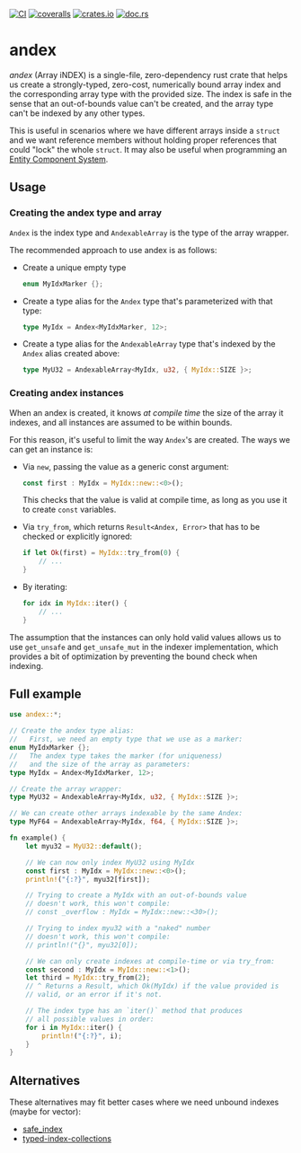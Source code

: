 [![CI](https://github.com/lpenz/andex/actions/workflows/ci.yml/badge.svg)](https://github.com/lpenz/andex/actions/workflows/ci.yml)
[![coveralls](https://coveralls.io/repos/github/lpenz/andex/badge.svg?branch=main)](https://coveralls.io/github/lpenz/andex?branch=main)
[![crates.io](https://img.shields.io/crates/v/andex)](https://crates.io/crates/andex)
[![doc.rs](https://docs.rs/andex/badge.svg)](https://docs.rs/andex)

# andex

*andex* (Array iNDEX) is a single-file, zero-dependency rust
crate that helps us create a strongly-typed, zero-cost, numerically
bound array index and the corresponding array type with the provided
size. The index is safe in the sense that an out-of-bounds value can't
be created, and the array type can't be indexed by any other types.

This is useful in scenarios where we have different arrays inside a
`struct` and we want reference members without holding proper
references that could "lock" the whole `struct`. It may also be useful
when programming an
[Entity Component System](https://en.wikipedia.org/wiki/Entity_component_system).


## Usage


### Creating the andex type and array

`Andex` is the index type and `AndexableArray` is the type of
the array wrapper.

The recommended approach to use andex is as follows:
- Create a unique empty type
  ```rust
  enum MyIdxMarker {};
  ```
- Create a type alias for the `Andex` type that's parameterized
  with that type:
  ```rust
  type MyIdx = Andex<MyIdxMarker, 12>;
  ```
- Create a type alias for the `AndexableArray` type that's
  indexed by the `Andex` alias created above:
  ```rust
  type MyU32 = AndexableArray<MyIdx, u32, { MyIdx::SIZE }>;
  ```


### Creating andex instances

When an andex is created, it knows *at compile time* the size of the
array it indexes, and all instances are assumed to be within bounds.

For this reason, it's useful to limit the way `Andex`'s are
created. The ways we can get an instance is:

- Via `new`, passing the value as a generic const argument:
  ```rust
  const first : MyIdx = MyIdx::new::<0>();
  ```
  This checks that the value is valid at compile time, as long as you
  use it to create `const` variables.

- Via `try_from`, which returns `Result<Andex, Error>` that has to be
  checked or explicitly ignored:
  ```rust
  if let Ok(first) = MyIdx::try_from(0) {
      // ...
  }
  ```

- By iterating:
  ```rust
  for idx in MyIdx::iter() {
      // ...
  }
  ```

The assumption that the instances can only hold valid values allows us
to use `get_unsafe` and `get_unsafe_mut` in the indexer
implementation, which provides a bit of optimization by preventing the
bound check when indexing.


## Full example

```rust
use andex::*;

// Create the andex type alias:
//   First, we need an empty type that we use as a marker:
enum MyIdxMarker {};
//   The andex type takes the marker (for uniqueness)
//   and the size of the array as parameters:
type MyIdx = Andex<MyIdxMarker, 12>;

// Create the array wrapper:
type MyU32 = AndexableArray<MyIdx, u32, { MyIdx::SIZE }>;

// We can create other arrays indexable by the same Andex:
type MyF64 = AndexableArray<MyIdx, f64, { MyIdx::SIZE }>;

fn example() {
    let myu32 = MyU32::default();

    // We can now only index MyU32 using MyIdx
    const first : MyIdx = MyIdx::new::<0>();
    println!("{:?}", myu32[first]);

    // Trying to create a MyIdx with an out-of-bounds value
    // doesn't work, this won't compile:
    // const _overflow : MyIdx = MyIdx::new::<30>();

    // Trying to index myu32 with a "naked" number
    // doesn't work, this won't compile:
    // println!("{}", myu32[0]);

    // We can only create indexes at compile-time or via try_from:
    const second : MyIdx = MyIdx::new::<1>();
    let third = MyIdx::try_from(2);
    // ^ Returns a Result, which Ok(MyIdx) if the value provided is
    // valid, or an error if it's not.

    // The index type has an `iter()` method that produces
    // all possible values in order:
    for i in MyIdx::iter() {
        println!("{:?}", i);
    }
}
```


## Alternatives

These alternatives may fit better cases where we need unbound indexes
(maybe for vector):

- [safe_index](https://crates.io/crates/safe_index)
- [typed-index-collections](https://crates.io/crates/typed-index-collections)

